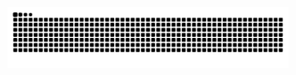 ![Snake Animation](https://github.com/joaoborges10/joaoborges10/blob/output/github-contribution-grid-snake.svg?palette=ocean)
